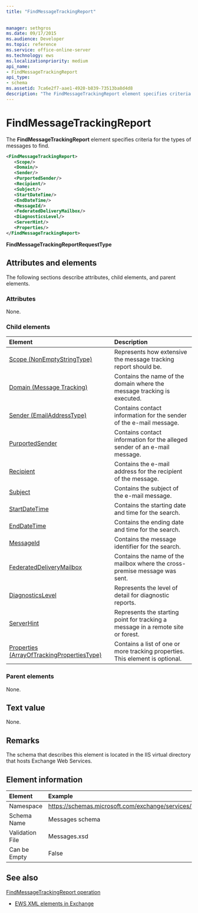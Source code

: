 ```yaml
---
title: "FindMessageTrackingReport"
 
 
manager: sethgros
ms.date: 09/17/2015
ms.audience: Developer
ms.topic: reference
ms.service: office-online-server
ms.technology: ews
ms.localizationpriority: medium
api_name:
- FindMessageTrackingReport
api_type:
- schema
ms.assetid: 7ca6e2f7-aae1-4920-b839-73513ba8d4d8
description: "The FindMessageTrackingReport element specifies criteria for the types of messages to find."
---
```


# FindMessageTrackingReport

The **FindMessageTrackingReport** element specifies criteria for the types of messages to find. 
  
```xml
<FindMessageTrackingReport>
   <Scope/>
   <Domain/>
   <Sender/>
   <PurportedSender/>
   <Recipient/>
   <Subject/>
   <StartDateTime/>
   <EndDateTime/>
   <MessageId/>
   <FederatedDeliveryMailbox/>
   <DiagnosticsLevel/>
   <ServerHint/>
   <Properties/>
</FindMessageTrackingReport>
```

 **FindMessageTrackingReportRequestType**
## Attributes and elements

The following sections describe attributes, child elements, and parent elements.
  
### Attributes

None.
  
### Child elements

|**Element**|**Description**|
|:-----|:-----|
|[Scope (NonEmptyStringType)](scope-nonemptystringtype.md) <br/> |Represents how extensive the message tracking report should be.  <br/> |
|[Domain (Message Tracking)](domain-message-tracking.md) <br/> |Contains the name of the domain where the message tracking is executed.  <br/> |
|[Sender (EmailAddressType)](sender-emailaddresstype.md) <br/> |Contains contact information for the sender of the e-mail message.  <br/> |
|[PurportedSender](purportedsender.md) <br/> |Contains contact information for the alleged sender of an e-mail message.  <br/> |
|[Recipient](recipient.md) <br/> |Contains the e-mail address for the recipient of the message.  <br/> |
|[Subject](subject.md) <br/> |Contains the subject of the e-mail message.  <br/> |
|[StartDateTime](startdatetime.md) <br/> |Contains the starting date and time for the search.  <br/> |
|[EndDateTime](enddatetime.md) <br/> |Contains the ending date and time for the search.  <br/> |
|[MessageId](messageid.md) <br/> |Contains the message identifier for the search.  <br/> |
|[FederatedDeliveryMailbox](federateddeliverymailbox.md) <br/> |Contains the name of the mailbox where the cross-premise message was sent.  <br/> |
|[DiagnosticsLevel](diagnosticslevel.md) <br/> |Represents the level of detail for diagnostic reports.  <br/> |
|[ServerHint](serverhint.md) <br/> |Represents the starting point for tracking a message in a remote site or forest.  <br/> |
|[Properties (ArrayOfTrackingPropertiesType)](properties-arrayoftrackingpropertiestype.md) <br/> |Contains a list of one or more tracking properties. This element is optional.  <br/> |
   
### Parent elements

None.
  
## Text value

None.
  
## Remarks

The schema that describes this element is located in the IIS virtual directory that hosts Exchange Web Services.
  
## Element information

| Element | Example |
|:-----|:-----|
|Namespace  <br/> |https://schemas.microsoft.com/exchange/services/2006/messages  <br/> |
|Schema Name  <br/> |Messages schema  <br/> |
|Validation File  <br/> |Messages.xsd  <br/> |
|Can be Empty  <br/> |False  <br/> |
   
## See also



[FindMessageTrackingReport operation](findmessagetrackingreport-operation.md)


- [EWS XML elements in Exchange](ews-xml-elements-in-exchange.md)

